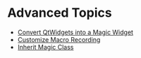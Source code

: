 # Advanced Topics

- [Convert QtWidgets into a Magic Widget](freewidget.md)
- [Customize Macro Recording](customize_macro.md)
- [Inherit Magic Class](inheritance.md)
